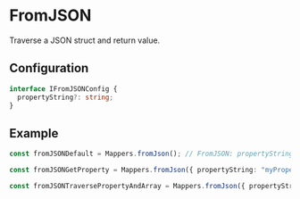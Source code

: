# FromJSON

Traverse a JSON struct and return value.

## Configuration

```ts
interface IFromJSONConfig {
  propertyString?: string;
}
```

## Example

```ts
const fromJSONDefault = Mappers.fromJson(); // FromJSON: propertyString:""

const fromJSONGetProperty = Mappers.fromJson({ propertyString: "myProperty" }); // FromJSON: propertyString:"myProperty"

const fromJSONTraversePropertyAndArray = Mappers.fromJson({ propertyString: "propertyWithArray.0" }); // FromJSON: propertyString:"propertyWithArray.0"
```